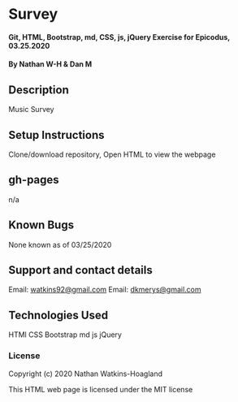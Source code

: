 # Survey

#### Git, HTML, Bootstrap, md, CSS, js, jQuery Exercise for Epicodus, 03.25.2020

#### By Nathan W-H & Dan M

## Description

Music Survey

## Setup Instructions

Clone/download repository, Open HTML to view the webpage

## gh-pages

n/a

## Known Bugs

None known as of 03/25/2020

## Support and contact details

Email: watkins92@gmail.com
Email: dkmerys@gmail.com

## Technologies Used

HTMl
CSS
Bootstrap
md
js
jQuery

### License

Copyright (c) 2020 Nathan Watkins-Hoagland

This HTML web page is licensed under the MIT license